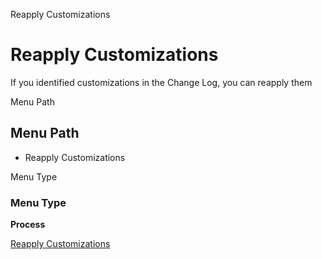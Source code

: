 
Reapply Customizations
# Reapply Customizations


If you identified customizations in the Change Log, you can reapply them

Menu Path
## Menu Path



- Reapply Customizations

Menu Type
### Menu Type

**Process**


[Reapply Customizations](functional-guide/process/process-ad_changelog_custom.md)